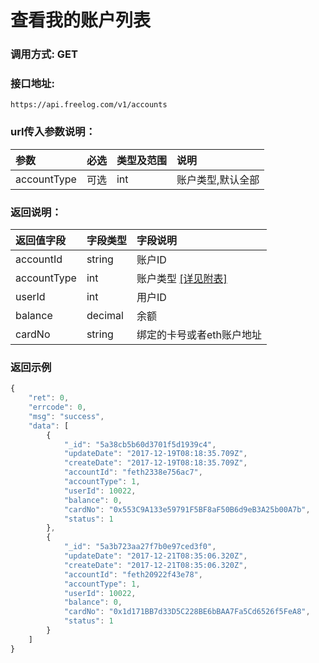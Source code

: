 # 查看我的账户列表

### 调用方式: GET

### 接口地址:

```
https://api.freelog.com/v1/accounts
```

### url传入参数说明：

| 参数 | 必选 | 类型及范围 | 说明 |
| :--- | :--- | :--- | :--- |
|accountType|可选|int|账户类型,默认全部


### 返回说明：
| 返回值字段 | 字段类型 | 字段说明 |
| :--- | :--- | :--- |
|  accountId | string | 账户ID
|  accountType | int | 账户类型 [[详见附表]][账户类型] |
|  userId | int | 用户ID
|  balance | decimal | 余额
|  cardNo | string | 绑定的卡号或者eth账户地址

### 返回示例
```js
{
    "ret": 0,
    "errcode": 0,
    "msg": "success",
    "data": [
        {
            "_id": "5a38cb5b60d3701f5d1939c4",
            "updateDate": "2017-12-19T08:18:35.709Z",
            "createDate": "2017-12-19T08:18:35.709Z",
            "accountId": "feth2338e756ac7",
            "accountType": 1,
            "userId": 10022,
            "balance": 0,
            "cardNo": "0x553C9A133e59791F5BF8aF50B6d9eB3A25b00A7b",
            "status": 1
        },
        {
            "_id": "5a3b723aa27f7b0e97ced3f0",
            "updateDate": "2017-12-21T08:35:06.320Z",
            "createDate": "2017-12-21T08:35:06.320Z",
            "accountId": "feth20922f43e78",
            "accountType": 1,
            "userId": 10022,
            "balance": 0,
            "cardNo": "0x1d171BB7d33D5C228BE6bBAA7Fa5Cd6526f5FeA8",
            "status": 1
        }
    ]
}
```

[账户类型]: http://doc.freelog.com/附表/账户类型.html "账户类型"

